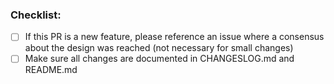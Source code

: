 <!--
  Thanks for filing a pull request on Angular Cesium!
-->

### Checklist:

- [ ] If this PR is a new feature, please reference an issue where a consensus about the design was reached (not necessary for small changes)
- [ ] Make sure all changes are documented in CHANGESLOG.md and README.md